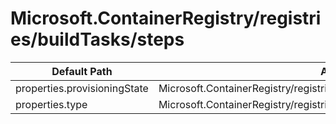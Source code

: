 # Microsoft.ContainerRegistry/registries/buildTasks/steps

| Default Path | Alias |
|---|---|
| properties.provisioningState | Microsoft.ContainerRegistry/registries/buildTasks/steps/provisioningState |
| properties.type | Microsoft.ContainerRegistry/registries/buildTasks/steps/type |

